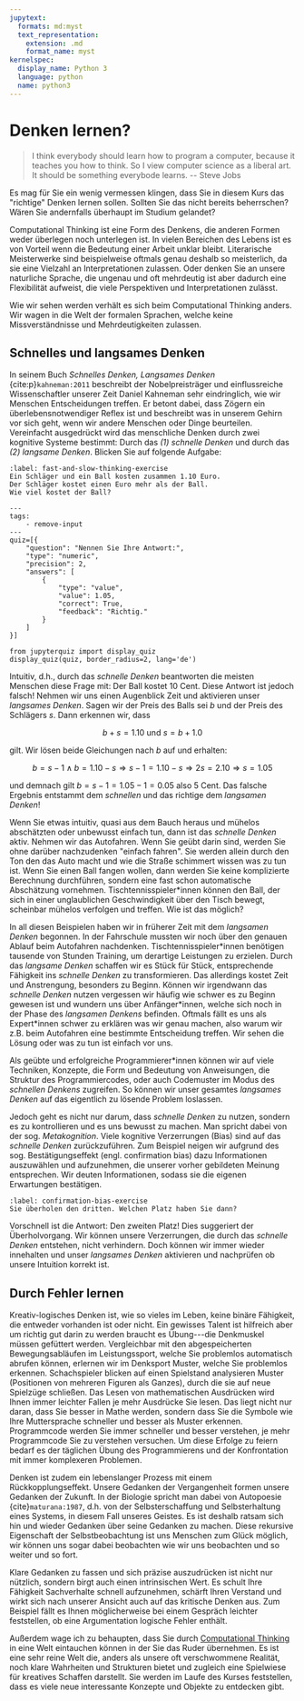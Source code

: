 ```yaml
---
jupytext:
  formats: md:myst
  text_representation:
    extension: .md
    format_name: myst
kernelspec:
  display_name: Python 3
  language: python
  name: python3
---
```


# Denken lernen?

>I think everybody should learn how to program a computer, because it teaches you how to think. So I view computer science as a liberal art. It should be something everybode learns. -- Steve Jobs

Es mag für Sie ein wenig vermessen klingen, dass Sie in diesem Kurs das "richtige" Denken lernen sollen.
Sollten Sie das nicht bereits beherrschen?
Wären Sie andernfalls überhaupt im Studium gelandet?

Computational Thinking ist eine Form des Denkens, die anderen Formen weder überlegen noch unterlegen ist.
In vielen Bereichen des Lebens ist es von Vorteil wenn die Bedeutung einer Arbeit unklar bleibt.
Literarische Meisterwerke sind beispielweise oftmals genau deshalb so meisterlich, da sie eine Vielzahl an Interpretationen zulassen.
Oder denken Sie an unsere naturliche Sprache, die ungenau und oft mehrdeutig ist aber dadurch eine Flexibilität aufweist, die viele Perspektiven und Interpretationen zulässt.

Wie wir sehen werden verhält es sich beim Computational Thinking anders.
Wir wagen in die Welt der formalen Sprachen, welche keine Missverständnisse und Mehrdeutigkeiten zulassen.

## Schnelles und langsames Denken

In seinem Buch *Schnelles Denken, Langsames Denken* {cite:p}`kahneman:2011` beschreibt der Nobelpreisträger und einflussreiche Wissenschaftler unserer Zeit Daniel Kahneman sehr eindringlich, wie wir Menschen Entscheidungen treffen.
Er betont dabei, dass Zögern ein überlebensnotwendiger Reflex ist und beschreibt was in unserem Gehirn vor sich geht, wenn wir andere Menschen oder Dinge beurteilen. 
Vereinfacht ausgedrückt wird das menschliche Denken durch zwei kognitive Systeme bestimmt:
Durch das *(1) schnelle Denken* und durch das *(2) langsame Denken*.
Blicken Sie auf folgende Aufgabe:

```{exercise} Blinzeln des Alphabets
:label: fast-and-slow-thinking-exercise
Ein Schläger und ein Ball kosten zusammen 1.10 Euro.
Der Schläger kostet einen Euro mehr als der Ball.
Wie viel kostet der Ball?
```

```{code-cell} python3
---
tags: 
    - remove-input
---
quiz=[{
    "question": "Nennen Sie Ihre Antwort:",
    "type": "numeric",
    "precision": 2,
    "answers": [
        {
            "type": "value",
            "value": 1.05,
            "correct": True,
            "feedback": "Richtig."
        }
    ]
}]

from jupyterquiz import display_quiz
display_quiz(quiz, border_radius=2, lang='de')
```


Intuitiv, d.h., durch das *schnelle Denken* beantworten die meisten Menschen diese Frage mit: Der Ball kostet 10 Cent.
Diese Antwort ist jedoch falsch!
Nehmen wir uns einen Augenblick Zeit und aktivieren unser *langsames Denken*.
Sagen wir der Preis des Balls sei $b$ und der Preis des Schlägers $s$.
Dann erkennen wir, dass 

$$b + s = 1.10 \text{ und } s = b + 1.0$$

gilt.
Wir lösen beide Gleichungen nach $b$ auf und erhalten:

$$b = s - 1 \land b = 1.10 - s \Rightarrow s-1 = 1.10-s \Rightarrow 2s = 2.10 \Rightarrow s = 1.05$$

und demnach gilt $b = s - 1= 1.05-1 = 0.05$ also 5 Cent.
Das falsche Ergebnis entstammt dem *schnellen* und das richtige dem *langsamen Denken*!

Wenn Sie etwas intuitiv, quasi aus dem Bauch heraus und mühelos abschätzten oder unbewusst einfach tun, dann ist das *schnelle Denken* aktiv.
Nehmen wir das Autofahren.
Wenn Sie geübt darin sind, werden Sie ohne darüber nachzudenken "einfach fahren".
Sie werden allein durch den Ton den das Auto macht und wie die Straße schimmert wissen was zu tun ist.
Wenn Sie einen Ball fangen wollen, dann werden Sie keine komplizierte Berechnung durchführen, sondern eine fast schon automatische Abschätzung vornehmen.
Tischtennisspieler\*innen können den Ball, der sich in einer unglaublichen Geschwindigkeit über den Tisch bewegt, scheinbar mühelos verfolgen und treffen.
Wie ist das möglich?

In all diesen Beispielen haben wir in früherer Zeit mit dem *langsamen Denken* begonnen.
In der Fahrschule mussten wir noch über den genauen Ablauf beim Autofahren nachdenken.
Tischtennisspieler\*innen benötigen tausende von Stunden Training, um derartige Leistungen zu erzielen.
Durch das *langsame Denken* schaffen wir es Stück für Stück, entsprechende Fähigkeit ins *schnelle Denken* zu transformieren.
Das allerdings kostet Zeit und Anstrengung, besonders zu Beginn.
Können wir irgendwann das *schnelle Denken* nutzen vergessen wir häufig wie schwer es zu Beginn gewesen ist und wundern uns über Anfänger\*innen, welche sich noch in der Phase des *langsamen Denkens* befinden.
Oftmals fällt es uns als Expert\*innen schwer zu erklären was wir genau machen, also warum wir z.B. beim Autofahren eine bestimmte Entscheidung treffen.
Wir sehen die Lösung oder was zu tun ist einfach vor uns.

Als geübte und erfolgreiche Programmierer\*innen können wir auf viele Techniken, Konzepte, die Form und Bedeutung von Anweisungen, die Struktur des Programmiercodes, oder auch Codemuster im Modus des *schnellen Denkens* zugreifen.
So können wir unser gesamtes *langsames Denken* auf das eigentlich zu lösende Problem loslassen.

Jedoch geht es nicht nur darum, dass *schnelle Denken* zu nutzen, sondern es zu kontrollieren und es uns bewusst zu machen.
Man spricht dabei von der sog. *Metakognition*.
Viele kognitive Verzerrungen (Bias) sind auf das *schnelle Denken* zurückzuführen.
Zum Beispiel neigen wir aufgrund des sog. Bestätigungseffekt (engl. confirmation bias) dazu Informationen auszuwählen und aufzunehmen, die unserer vorher gebildeten Meinung entsprechen.
Wir deuten Informationen, sodass sie die eigenen Erwartungen bestätigen.

```{exercise} Blinzeln des Alphabets
:label: confirmation-bias-exercise
Sie überholen den dritten. Welchen Platz haben Sie dann?
```

Vorschnell ist die Antwort: Den zweiten Platz!
Dies suggeriert der Überholvorgang.
Wir können unsere Verzerrungen, die durch das *schnelle Denken* entstehen, nicht verhindern.
Doch können wir immer wieder innehalten und unser *langsames Denken* aktivieren und nachprüfen ob unsere Intuition korrekt ist.

## Durch Fehler lernen

Kreativ-logisches Denken ist, wie so vieles im Leben, keine binäre Fähigkeit, die entweder vorhanden ist oder nicht.
Ein gewisses Talent ist hilfreich aber um richtig gut darin zu werden braucht es Übung---die Denkmuskel müssen gefüttert werden.
Vergleichbar mit den abgespeicherten Bewegungsabläufen im Leistungssport, welche Sie problemlos automatisch abrufen können, erlernen wir im Denksport Muster, welche Sie problemlos erkennen.
Schachspieler blicken auf einen Spielstand analysieren Muster (Positionen von mehreren Figuren als Ganzes), durch die sie auf neue Spielzüge schließen.
Das Lesen von mathematischen Ausdrücken wird Ihnen immer leichter Fallen je mehr Ausdrücke Sie lesen.
Das liegt nicht nur daran, dass Sie besser in Mathe werden, sondern dass Sie die Symbole wie Ihre Muttersprache schneller und besser als Muster erkennen.
Programmcode werden Sie immer schneller und besser verstehen, je mehr Programmcode Sie zu verstehen versuchen.
Um diese Erfolge zu feiern bedarf es der täglichen Übung des Programmierens und der Konfrontation mit immer komplexeren Problemen.

Denken ist zudem ein lebenslanger Prozess mit einem Rückkopplungseffekt.
Unsere Gedanken der Vergangenheit formen unsere Gedanken der Zukunft.
In der Biologie spricht man dabei von Autopoesie {cite}`maturana:1987`, d.h. von der Selbsterschaffung und Selbsterhaltung eines Systems, in diesem Fall unseres Geistes.
Es ist deshalb ratsam sich hin und wieder Gedanken über seine Gedanken zu machen.
Diese rekursive Eigenschaft der Selbstbeobachtung ist uns Menschen zum Glück möglich, wir können uns sogar dabei beobachten wie wir uns beobachten und so weiter und so fort.

Klare Gedanken zu fassen und sich präzise auszudrücken ist nicht nur nützlich, sondern birgt auch einen intrinsischen Wert.
Es schult Ihre Fähigkeit Sachverhalte schnell aufzunehmen, schärft Ihren Verstand und wirkt sich nach unserer Ansicht auch auf das kritische Denken aus.
Zum Beispiel fällt es Ihnen möglicherweise bei einem Gespräch leichter feststellen, ob eine Argumentation logische Fehler enthält.

Außerdem wage ich zu behaupten, dass Sie durch [Computational Thinking](sec-what-is-ct) in eine Welt eintauchen können in der Sie das Ruder übernehmen.
Es ist eine sehr reine Welt die, anders als unsere oft verschwommene Realität, noch klare Wahrheiten und Strukturen bietet und zugleich eine Spielwiese für kreatives Schaffen darstellt.
Sie werden im Laufe des Kurses feststellen, dass es viele neue interessante Konzepte und Objekte zu entdecken gibt.